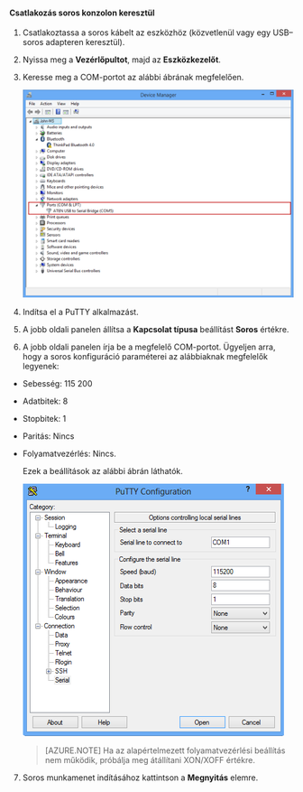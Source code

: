 <!--author=SharS last changed: 9/17/15-->

#### Csatlakozás soros konzolon keresztül

1. Csatlakoztassa a soros kábelt az eszközhöz (közvetlenül vagy egy USB–soros adapteren keresztül).

2. Nyissa meg a **Vezérlőpultot**, majd az **Eszközkezelőt**.

3. Keresse meg a COM-portot az alábbi ábrának megfelelően.

     ![Csatlakozás soros konzolon keresztül](./media/storsimple-use-putty/HCS_ConnectingDeviceS-include.png)

4. Indítsa el a PuTTY alkalmazást. 

5. A jobb oldali panelen állítsa a **Kapcsolat típusa** beállítást **Soros** értékre.

6. A jobb oldali panelen írja be a megfelelő COM-portot. Ügyeljen arra, hogy a soros konfiguráció paraméterei az alábbiaknak megfelelők legyenek:
  - Sebesség: 115 200
  - Adatbitek: 8
  - Stopbitek: 1
  - Paritás: Nincs
  - Folyamatvezérlés: Nincs.

    Ezek a beállítások az alábbi ábrán láthatók.

     ![PuTTY-beállítások](./media/storsimple-use-putty/HCS_PuttyConfig-include.png) 

    > [AZURE.NOTE] Ha az alapértelmezett folyamatvezérlési beállítás nem működik, próbálja meg átállítani XON/XOFF értékre.

7. Soros munkamenet indításához kattintson a **Megnyitás** elemre.
 

<!--HONumber=Sep16_HO4-->


